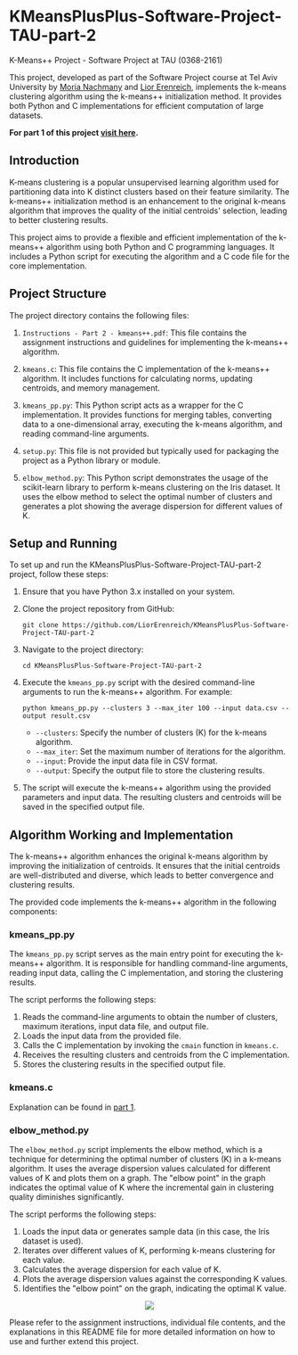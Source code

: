 # KMeansPlusPlus-Software-Project-TAU-part-2
K-Means++ Project - Software Project at TAU (0368-2161)

This project, developed as part of the Software Project course at Tel Aviv University by [Moria Nachmany](https://github.com/MoriaNachmany) and [Lior Erenreich](https://github.com/LiorErenreich), implements the k-means clustering algorithm using the k-means++ initialization method. It provides both Python and C implementations for efficient computation of large datasets.

**For part 1 of this project [visit here](https://github.com/LiorErenreich/KMeans-Software-Project-TAU-part-1).**

## Introduction
K-means clustering is a popular unsupervised learning algorithm used for partitioning data into K distinct clusters based on their feature similarity. The k-means++ initialization method is an enhancement to the original k-means algorithm that improves the quality of the initial centroids' selection, leading to better clustering results.

This project aims to provide a flexible and efficient implementation of the k-means++ algorithm using both Python and C programming languages. It includes a Python script for executing the algorithm and a C code file for the core implementation.

## Project Structure
The project directory contains the following files:

1. `Instructions - Part 2 - kmeans++.pdf`: This file contains the assignment instructions and guidelines for implementing the k-means++ algorithm.

2. `kmeans.c`: This file contains the C implementation of the k-means++ algorithm. It includes functions for calculating norms, updating centroids, and memory management.

3. `kmeans_pp.py`: This Python script acts as a wrapper for the C implementation. It provides functions for merging tables, converting data to a one-dimensional array, executing the k-means algorithm, and reading command-line arguments.

4. `setup.py`: This file is not provided but typically used for packaging the project as a Python library or module.

5. `elbow_method.py`: This Python script demonstrates the usage of the scikit-learn library to perform k-means clustering on the Iris dataset. It uses the elbow method to select the optimal number of clusters and generates a plot showing the average dispersion for different values of K.

## Setup and Running
To set up and run the KMeansPlusPlus-Software-Project-TAU-part-2 project, follow these steps:

1. Ensure that you have Python 3.x installed on your system.

2. Clone the project repository from GitHub:

   ```
   git clone https://github.com/LiorErenreich/KMeansPlusPlus-Software-Project-TAU-part-2
   ```

3. Navigate to the project directory:

   ```
   cd KMeansPlusPlus-Software-Project-TAU-part-2
   ```

4. Execute the `kmeans_pp.py` script with the desired command-line arguments to run the k-means++ algorithm. For example:

   ```
   python kmeans_pp.py --clusters 3 --max_iter 100 --input data.csv --output result.csv
   ```

   - `--clusters`: Specify the number of clusters (K) for the k-means algorithm.
   - `--max_iter`: Set the maximum number of iterations for the algorithm.
   - `--input`: Provide the input data file in CSV format.
   - `--output`: Specify the output file to store the clustering results.

5. The script will execute the k-means++ algorithm using the provided parameters and input data. The resulting clusters and centroids will be saved in the specified output file.

## Algorithm Working and Implementation
The k-means++ algorithm enhances the original k-means algorithm by improving the initialization of centroids. It ensures that the initial centroids are well-distributed and diverse, which leads to better convergence and clustering results.

The provided code implements the k-means++ algorithm in the following components:

### kmeans_pp.py
The `kmeans_pp.py` script serves as the main entry point for executing the k-means++ algorithm. It is responsible for handling command-line arguments, reading input data, calling the C implementation, and storing the clustering results.

The script performs the following steps:

1. Reads the command-line arguments to obtain the number of clusters, maximum iterations, input data file, and output file.
2. Loads the input data from the provided file.
3. Calls the C implementation by invoking the `cmain` function in `kmeans.c`.
4. Receives the resulting clusters and centroids from the C implementation.
5. Stores the clustering results in the specified output file.

### kmeans.c
Explanation can be found in [part 1](https://github.com/LiorErenreich/KMeans-Software-Project-TAU-part-1).

### elbow_method.py
The `elbow_method.py` script implements the elbow method, which is a technique for determining the optimal number of clusters (K) in a k-means algorithm. It uses the average dispersion values calculated for different values of K and plots them on a graph. The "elbow point" in the graph indicates the optimal value of K where the incremental gain in clustering quality diminishes significantly.

The script performs the following steps:

1. Loads the input data or generates sample data (in this case, the Iris dataset is used).
2. Iterates over different values of K, performing k-means clustering for each value.
3. Calculates the average dispersion for each value of K.
4. Plots the average dispersion values against the corresponding K values.
5. Identifies the "elbow point" on the graph, indicating the optimal K value.


<div align="center">
   <img src= "https://www.oreilly.com/api/v2/epubs/9781788295758/files/assets/995b8b58-06f1-4884-a2a1-f3648428e947.png">
</div>
   
Please refer to the assignment instructions, individual file contents, and the explanations in this README file for more detailed information on how to use and further extend this project.
